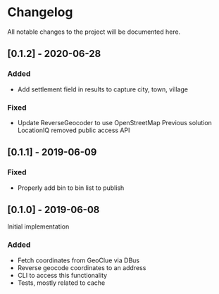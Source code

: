 # Changelog

All notable changes to the project will be documented here.

## [0.1.2] - 2020-06-28

### Added
- Add settlement field in results to capture city, town, village

### Fixed
- Update ReverseGeocoder to use OpenStreetMap
  Previous solution LocationIQ removed public access API

## [0.1.1] - 2019-06-09

### Fixed
- Properly add bin to bin list to publish

## [0.1.0] - 2019-06-08

Initial implementation

### Added
- Fetch coordinates from GeoClue via DBus
- Reverse geocode coordinates to an address
- CLI to access this functionality
- Tests, mostly related to cache
